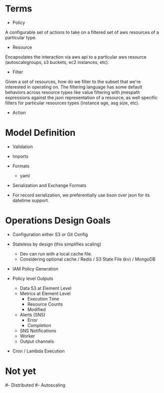

# Terms

- Policy

A configurable set of actions to take on a filtered set of aws
resources of a particular type.

- Resource

Encapsulates the interaction via aws api to a particular aws resource
(autoscalegroups, s3 buckets, ec2 instances, etc). 

- Filter

Given a set of resources, how do we filter to the subset that we're
interested in operating on. The filtering language has some default
behaviors across resource types like value filtering with jmespath
expressions against the json representation of a resource, as well
specific filters for particular resources types (instance age, asg size,
etc).

- Action



# Model Definition

- Validation

- Imports

- Formats

  - yaml

- Serialization and Exchange Formats

- For record serialization, we preferentially use bson over json for its
  datetime support.


# Operations Design Goals

- Configuration either S3 or Git Config

- Stateless by design (this simplifies scaling)

  - Dev can run with a local cache file.
  - Considering optional cache / Redis / S3 State File (kv) / MongoDB  

- IAM Policy Generation

- Policy level Outputs
  - Data S3 at Element Level
  - Metrics at Element Level
    - Execution Time
    - Resource Counts
	- Modified
  - Alerts (SNS)
    - Error
    - Completion
  - SNS Notifications
  - Worker
  - Output channels

- Cron / Lambda Execution

# Not yet
#- Distributed
#- Autoscaling









